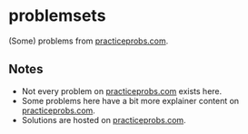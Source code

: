 # problemsets
(Some) problems from [practiceprobs.com](https://www.practiceprobs.com/).

## Notes
- Not every problem on [practiceprobs.com](https://www.practiceprobs.com/) exists here.
- Some problems here have a bit more explainer content on [practiceprobs.com](https://www.practiceprobs.com/).
- Solutions are hosted on [practiceprobs.com](https://www.practiceprobs.com/).
